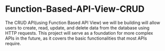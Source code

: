# Function-Based-API-View-CRUD
The CRUD API(using Function Based API View) we will be building will allow users to create, read, update, and delete data from the database using HTTP requests. This project will serve as a foundation for more complex APIs in the future, as it covers the basic functionalities that most APIs require.
